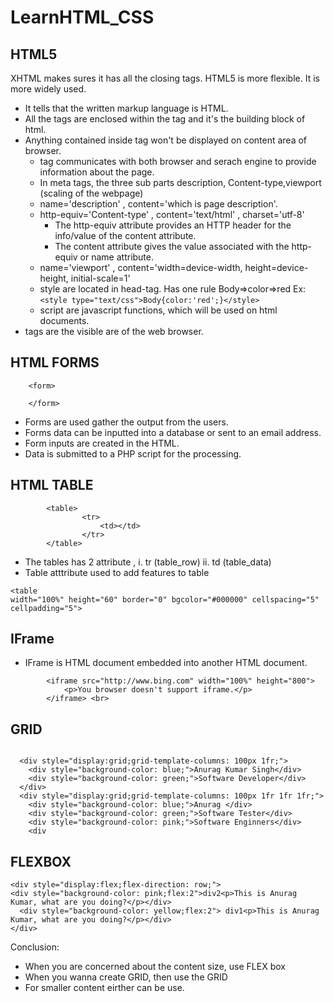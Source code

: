 # LearnHTML_CSS

## HTML5
XHTML makes sures it has all the closing tags.
HTML5 is more flexible.
It is more widely used.
- <!DOCTYPE html> It tells that the written markup language is HTML.
- All the tags are enclosed within the <html> tag and it's the building block of html.
- Anything contained inside <head> tag won't be displayed on content area of browser.
    - <meta> tag communicates with both browser and serach engine to provide information about the page. 
    - In meta tags, the three sub parts description, Content-type,viewport (scaling of the webpage)
    - name='description' , content='which is page description'.
    - http-equiv='Content-type' , content='text/html' , charset='utf-8'
        - The http-equiv attribute provides an HTTP header for the info/value of the content attribute.
        - The content attribute gives the value associated with the http-equiv or name attribute.
    - name='viewport' , content='width=device-width, height=device-height, initial-scale=1' 
    - style are located in head-tag. Has one rule Body=>color=>red Ex: ```<style type="text/css">Body{color:'red';}</style>```
    - script are javascript functions, which will be used on html documents.
- <Body> tags are the visible are of the web browser.
  
## HTML FORMS

```
    <form>
        
    </form>

```
- Forms are used gather the output from the users.
- Forms data can be inputted into a database or sent to an email address.
- Form inputs are created in the HTML.
- Data is submitted to a PHP script for the processing.

## HTML TABLE

``` 
        <table>
                <tr>
                    <td></td>
                </tr>
        </table>
 ```

 - The tables has 2 attribute , i. tr (table_row) ii. td (table_data)
 - Table atttribute used to add features to table
```
<table 
width="100%" height="60" border="0" bgcolor="#000000" cellspacing="5" cellpadding="5">
```
## IFrame 
- IFrame is HTML document embedded into another HTML document.

```
        <iframe src="http://www.bing.com" width="100%" height="800">
            <p>You browser doesn't support iframe.</p>
        </iframe> <br>
```



## GRID

```
  
  <div style="display:grid;grid-template-columns: 100px 1fr;">
    <div style="background-color: blue;">Anurag Kumar Singh</div>
    <div style="background-color: green;">Software Developer</div>
  </div>
  <div style="display:grid;grid-template-columns: 100px 1fr 1fr 1fr;">
    <div style="background-color: blue;">Anurag </div>
    <div style="background-color: green;">Software Tester</div>
    <div style="background-color: pink;">Software Enginners</div>
    <div 

```
## FLEXBOX
  ```
  <div style="display:flex;flex-direction: row;">
  <div style="background-color: pink;flex:2">div2<p>This is Anurag Kumar, what are you doing?</p></div>
    <div style="background-color: yellow;flex:2"> div1<p>This is Anurag Kumar, what are you doing?</p></div>
  </div>
  ```

  Conclusion:
  - When you are concerned about the content size, use FLEX box
  - When you wanna create GRID, then use the GRID
  - For smaller content eirther can be use.